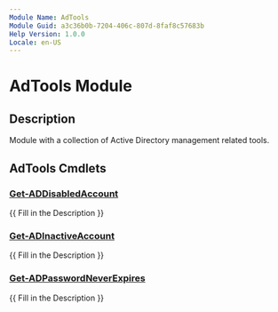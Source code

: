 ```yaml
---
Module Name: AdTools
Module Guid: a3c36b0b-7204-406c-807d-8faf8c57683b
Help Version: 1.0.0
Locale: en-US
---
```


# AdTools Module
## Description
Module with a collection of Active Directory management related tools.

## AdTools Cmdlets
### [Get-ADDisabledAccount](Get-ADDisabledAccount.md)
{{ Fill in the Description }}

### [Get-ADInactiveAccount](Get-ADInactiveAccount.md)
{{ Fill in the Description }}

### [Get-ADPasswordNeverExpires](Get-ADPasswordNeverExpires.md)
{{ Fill in the Description }}

